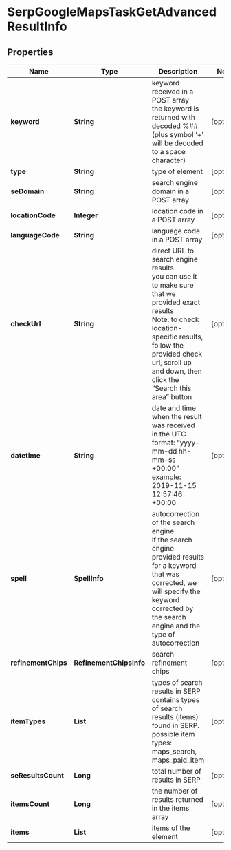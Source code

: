 # SerpGoogleMapsTaskGetAdvancedResultInfo


## Properties

| Name | Type | Description | Notes |
|------------ | ------------- | ------------- | -------------|
**keyword** | **String** | keyword received in a POST array<br>the keyword is returned with decoded %## (plus symbol ‘+’ will be decoded to a space character) |[optional]|
**type** | **String** | type of element |[optional]|
**seDomain** | **String** | search engine domain in a POST array |[optional]|
**locationCode** | **Integer** | location code in a POST array |[optional]|
**languageCode** | **String** | language code in a POST array |[optional]|
**checkUrl** | **String** | direct URL to search engine results<br>you can use it to make sure that we provided exact results<br>Note: to check location-specific results, follow the provided check url, scroll up and down, then click the “Search this area” button |[optional]|
**datetime** | **String** | date and time when the result was received<br>in the UTC format: “yyyy-mm-dd hh-mm-ss +00:00”<br>example:<br>2019-11-15 12:57:46 +00:00 |[optional]|
**spell** | **SpellInfo** | autocorrection of the search engine<br>if the search engine provided results for a keyword that was corrected, we will specify the keyword corrected by the search engine and the type of autocorrection |[optional]|
**refinementChips** | **RefinementChipsInfo** | search refinement chips |[optional]|
**itemTypes** | **List<String>** | types of search results in SERP<br>contains types of search results (items) found in SERP.<br>possible item types:<br>maps_search, maps_paid_item |[optional]|
**seResultsCount** | **Long** | total number of results in SERP |[optional]|
**itemsCount** | **Long** | the number of results returned in the items array |[optional]|
**items** | **List<BaseSerpApiGoogleMapsElementItem>** | items of the element |[optional]|
